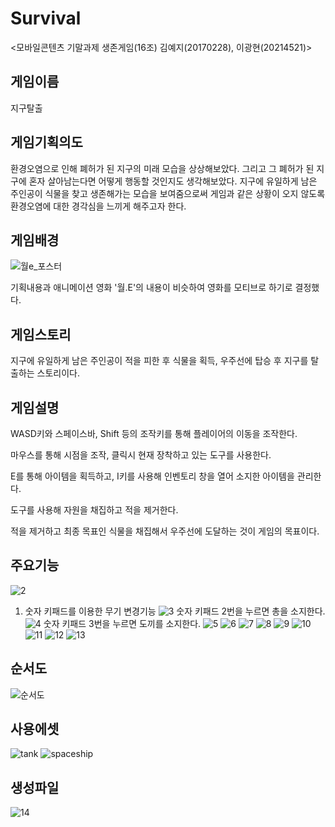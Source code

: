 # Survival 
<모바일콘텐츠 기말과제 생존게임(16조)
김예지(20170228), 이광현(20214521)>

## 게임이름
지구탈출

## 게임기획의도
환경오염으로 인해 폐허가 된 지구의 미래 모습을 상상해보았다. 그리고 그 폐허가 된 지구에 혼자 살아남는다면 어떻게 행동할 것인지도 생각해보았다.
지구에 유일하게 남은 주인공이 식물을 찾고 생존해가는 모습을 보여줌으로써 게임과 같은 상황이 오지 않도록 환경오염에 대한 경각심을 느끼게 해주고자 한다.

## 게임배경
![월e_포스터](https://user-images.githubusercontent.com/84300945/121641802-9d86e500-caca-11eb-8311-7f42e3565bea.jpg)

기획내용과 애니메이션 영화 '월.E'의 내용이 비슷하여 영화를 모티브로 하기로 결정했다.

## 게임스토리
지구에 유일하게 남은 주인공이 적을 피한 후 식물을 획득, 우주선에 탑승 후 지구를 탈출하는 스토리이다.

## 게임설명
WASD키와 스페이스바, Shift 등의 조작키를 통해 플레이어의 이동을 조작한다.

마우스를 통해 시점을 조작, 클릭시 현재 장착하고 있는 도구를 사용한다.

E를 통해 아이템을 획득하고, I키를 사용해 인벤토리 창을 열어 소지한 아이템을 관리한다.

도구를 사용해 자원을 채집하고 적을 제거한다.

적을 제거하고 최종 목표인 식물을 채집해서 우주선에 도달하는 것이 게임의 목표이다.

## 주요기능
![2](https://user-images.githubusercontent.com/84300945/121804950-f8b00780-cc83-11eb-9aaf-cdc97ef331bf.PNG)

1) 숫자 키패드를 이용한 무기 변경기능
![3](https://user-images.githubusercontent.com/84300945/121804951-fa79cb00-cc83-11eb-9b9c-6da6a7551e0c.PNG)
숫자 키패드 2번을 누르면 총을 소지한다.
![4](https://user-images.githubusercontent.com/84300945/121804954-fc438e80-cc83-11eb-87b1-1494d319159e.PNG)
숫자 키패드 3번을 누르면 도끼를 소지한다.
![5](https://user-images.githubusercontent.com/84300945/121804956-fd74bb80-cc83-11eb-9408-7e0c8bea36e7.PNG)
![6](https://user-images.githubusercontent.com/84300945/121804958-ffd71580-cc83-11eb-8507-837f80db0100.PNG)
![7](https://user-images.githubusercontent.com/84300945/121804962-02396f80-cc84-11eb-8ac0-1d5d2f354996.PNG)
![8](https://user-images.githubusercontent.com/84300945/121804966-06fe2380-cc84-11eb-8d1b-5618320dd0e7.PNG)
![9](https://user-images.githubusercontent.com/84300945/121804968-09607d80-cc84-11eb-9320-d7d1eb86fc53.PNG)
![10](https://user-images.githubusercontent.com/84300945/121804973-0d8c9b00-cc84-11eb-9c3b-b7f8e73ef304.PNG)
![11](https://user-images.githubusercontent.com/84300945/121804977-10878b80-cc84-11eb-91ef-501a5a70156c.PNG)
![12](https://user-images.githubusercontent.com/84300945/121804981-11b8b880-cc84-11eb-9ddd-e44f73b65292.PNG)
![13](https://user-images.githubusercontent.com/84300945/121804985-13827c00-cc84-11eb-8096-c92cdd126a90.PNG)

## 순서도
![순서도](https://user-images.githubusercontent.com/84300945/120951333-90dd5680-c783-11eb-8731-75dc7f688982.PNG)

## 사용에셋
![tank](https://user-images.githubusercontent.com/84656270/121800439-d959b000-cc6c-11eb-80f0-711bbe929c1b.PNG)
![spaceship](https://user-images.githubusercontent.com/84656270/121800445-e24a8180-cc6c-11eb-9fae-e3eab5b4595a.PNG)

## 생성파일
![14](https://user-images.githubusercontent.com/84300945/121804361-ee403e80-cc80-11eb-9c3e-12ecdd6fea35.PNG)

